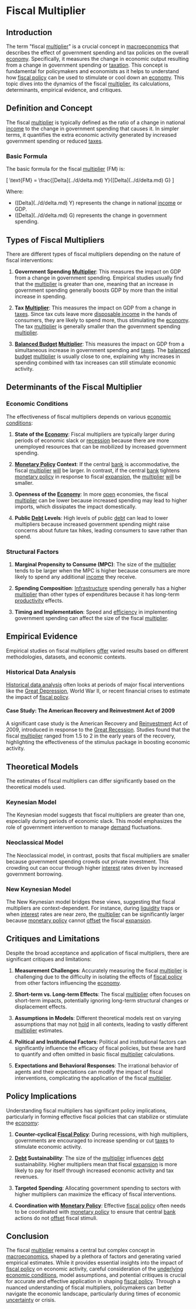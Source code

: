 # Fiscal Multiplier

## Introduction

The term "fiscal [multiplier](../m/multiplier.md)" is a crucial concept in [macroeconomics](../m/macroeconomics.md) that describes the effect of government spending and tax policies on the overall [economy](../e/economy.md). Specifically, it measures the change in economic output resulting from a change in government spending or [taxation](../t/taxation.md). This concept is fundamental for policymakers and economists as it helps to understand how [fiscal policy](../f/fiscal_policy.md) can be used to stimulate or cool down an [economy](../e/economy.md). This topic dives into the dynamics of the fiscal [multiplier](../m/multiplier.md), its calculations, determinants, empirical evidence, and critiques.

## Definition and Concept

The fiscal [multiplier](../m/multiplier.md) is typically defined as the ratio of a change in national [income](../i/income.md) to the change in government spending that causes it. In simpler terms, it quantifies the extra economic activity generated by increased government spending or reduced [taxes](../t/taxes.md).

### Basic Formula

The basic formula for the fiscal [multiplier](../m/multiplier.md) (FM) is:

\[ \text{FM} = \frac{\[Delta](../d/delta.md) Y}{\[Delta](../d/delta.md) G} \]

Where:
- \(\[Delta](../d/delta.md) Y\) represents the change in national [income](../i/income.md) or GDP.
- \(\[Delta](../d/delta.md) G\) represents the change in government spending.

## Types of Fiscal Multipliers

There are different types of fiscal multipliers depending on the nature of fiscal interventions:

1. **Government Spending [Multiplier](../m/multiplier.md)**: This measures the impact on GDP from a change in government spending. Empirical studies usually find that the [multiplier](../m/multiplier.md) is greater than one, meaning that an increase in government spending generally boosts GDP by more than the initial increase in spending.

2. **Tax [Multiplier](../m/multiplier.md)**: This measures the impact on GDP from a change in [taxes](../t/taxes.md). Since tax cuts leave more [disposable income](../d/disposable_income.md) in the hands of consumers, they are likely to spend more, thus stimulating the [economy](../e/economy.md). The tax [multiplier](../m/multiplier.md) is generally smaller than the government spending [multiplier](../m/multiplier.md).

3. **[Balanced Budget](../b/balanced_budget.md) [Multiplier](../m/multiplier.md)**: This measures the impact on GDP from a simultaneous increase in government spending and [taxes](../t/taxes.md). The [balanced budget](../b/balanced_budget.md) [multiplier](../m/multiplier.md) is usually close to one, explaining why increases in spending combined with tax increases can still stimulate economic activity.

## Determinants of the Fiscal Multiplier

### Economic Conditions

The effectiveness of fiscal multipliers depends on various [economic conditions](../e/economic_conditions.md):

1. **State of the [Economy](../e/economy.md)**: Fiscal multipliers are typically larger during periods of economic slack or [recession](../r/recession.md) because there are more unemployed resources that can be mobilized by increased government spending.

2. **[Monetary Policy](../m/monetary_policy.md) Context**: If the central [bank](../b/bank.md) is accommodative, the fiscal [multiplier](../m/multiplier.md) [will](../w/will.md) be larger. In contrast, if the central [bank](../b/bank.md) tightens [monetary policy](../m/monetary_policy.md) in response to fiscal [expansion](../e/expansion.md), the [multiplier](../m/multiplier.md) [will](../w/will.md) be smaller.

3. **Openness of the [Economy](../e/economy.md)**: In more [open](../o/open.md) economies, the fiscal [multiplier](../m/multiplier.md) can be lower because increased spending may lead to higher imports, which dissipates the impact domestically.

4. **Public [Debt](../d/debt.md) Levels**: High levels of public [debt](../d/debt.md) can lead to lower multipliers because increased government spending might raise concerns about future tax hikes, leading consumers to save rather than spend.

### Structural Factors

1. **Marginal Propensity to Consume (MPC)**: The size of the [multiplier](../m/multiplier.md) tends to be larger when the MPC is higher because consumers are more likely to spend any additional [income](../i/income.md) they receive.

2. **Spending Composition**: [Infrastructure](../i/infrastructure.md) spending generally has a higher [multiplier](../m/multiplier.md) than other types of expenditures because it has long-term [productivity](../p/productivity.md) effects.

3. **Timing and Implementation**: Speed and [efficiency](../e/efficiency.md) in implementing government spending can affect the size of the fiscal [multiplier](../m/multiplier.md).

## Empirical Evidence

Empirical studies on fiscal multipliers [offer](../o/offer.md) varied results based on different methodologies, datasets, and economic contexts.

### Historical Data Analysis

[Historical data analysis](../h/historical_data_analysis.md) often looks at periods of major fiscal interventions like the [Great Depression](../g/great_depression.md), World War II, or recent financial crises to estimate the impact of [fiscal policy](../f/fiscal_policy.md).

#### Case Study: The American Recovery and Reinvestment Act of 2009

A significant case study is the American Recovery and [Reinvestment](../r/reinvestment.md) Act of 2009, introduced in response to the [Great Recession](../g/great_recession.md). Studies found that the fiscal [multiplier](../m/multiplier.md) ranged from 1.5 to 2 in the early years of the recovery, highlighting the effectiveness of the stimulus package in boosting economic activity.

## Theoretical Models

The estimates of fiscal multipliers can differ significantly based on the theoretical models used.

### Keynesian Model

The Keynesian model suggests that fiscal multipliers are greater than one, especially during periods of economic slack. This model emphasizes the role of government intervention to manage [demand](../d/demand.md) fluctuations.

### Neoclassical Model

The Neoclassical model, in contrast, posits that fiscal multipliers are smaller because government spending crowds out private investment. This crowding out can occur through higher [interest](../i/interest.md) rates driven by increased government borrowing.

### New Keynesian Model

The New Keynesian model bridges these views, suggesting that fiscal multipliers are context-dependent. For instance, during [liquidity](../l/liquidity.md) traps or when [interest](../i/interest.md) rates are near zero, the [multiplier](../m/multiplier.md) can be significantly larger because [monetary policy](../m/monetary_policy.md) cannot [offset](../o/offset.md) the fiscal [expansion](../e/expansion.md).

## Critiques and Limitations

Despite the broad acceptance and application of fiscal multipliers, there are significant critiques and limitations:

1. **Measurement Challenges**: Accurately measuring the fiscal [multiplier](../m/multiplier.md) is challenging due to the difficulty in isolating the effects of [fiscal policy](../f/fiscal_policy.md) from other factors influencing the [economy](../e/economy.md).

2. **Short-term vs. Long-term Effects**: The fiscal [multiplier](../m/multiplier.md) often focuses on short-term impacts, potentially ignoring long-term structural changes or displacement effects.

3. **Assumptions in Models**: Different theoretical models rest on varying assumptions that may not [hold](../h/hold.md) in all contexts, leading to vastly different [multiplier](../m/multiplier.md) estimates.

4. **Political and Institutional Factors**: Political and institutional factors can significantly influence the efficacy of fiscal policies, but these are hard to quantify and often omitted in basic fiscal [multiplier](../m/multiplier.md) calculations.

5. **Expectations and Behavioral Responses**: The irrational behavior of agents and their expectations can modify the impact of fiscal interventions, complicating the application of the fiscal [multiplier](../m/multiplier.md).

## Policy Implications

Understanding fiscal multipliers has significant policy implications, particularly in forming effective fiscal policies that can stabilize or stimulate the [economy](../e/economy.md):

1. **Counter-cyclical [Fiscal Policy](../f/fiscal_policy.md)**: During recessions, with high multipliers, governments are encouraged to increase spending or cut [taxes](../t/taxes.md) to stimulate economic activity.

2. **[Debt](../d/debt.md) Sustainability**: The size of the [multiplier](../m/multiplier.md) influences [debt](../d/debt.md) sustainability. Higher multipliers mean that fiscal [expansion](../e/expansion.md) is more likely to pay for itself through increased economic activity and tax revenues.

3. **Targeted Spending**: Allocating government spending to sectors with higher multipliers can maximize the efficacy of fiscal interventions.

4. **Coordination with [Monetary Policy](../m/monetary_policy.md)**: Effective [fiscal policy](../f/fiscal_policy.md) often needs to be coordinated with [monetary policy](../m/monetary_policy.md) to ensure that central [bank](../b/bank.md) actions do not [offset](../o/offset.md) fiscal stimuli.

## Conclusion

The fiscal [multiplier](../m/multiplier.md) remains a central but complex concept in [macroeconomics](../m/macroeconomics.md), shaped by a plethora of factors and generating varied empirical estimates. While it provides essential insights into the impact of [fiscal policy](../f/fiscal_policy.md) on economic activity, careful consideration of the [underlying](../u/underlying.md) [economic conditions](../e/economic_conditions.md), model assumptions, and potential critiques is crucial for accurate and effective application in shaping [fiscal policy](../f/fiscal_policy.md). Through a nuanced understanding of fiscal multipliers, policymakers can better navigate the economic landscape, particularly during times of economic [uncertainty](../u/uncertainty_in_trading.md) or crisis.